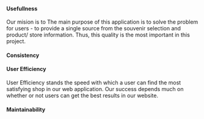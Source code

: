 
#### Usefullness
Our mision is to The main purpose of this application is to solve the problem for users - to provide a single source from the souvenir selection and product/ store information. Thus, this quality is the most important in this project. 

#### Consistency

#### User Efficiency
User Efficiency stands the speed with which a user can find the most satisfying shop in our web application. Our success depends much on whether or not users can get the best results in our website. 

#### Maintainability



